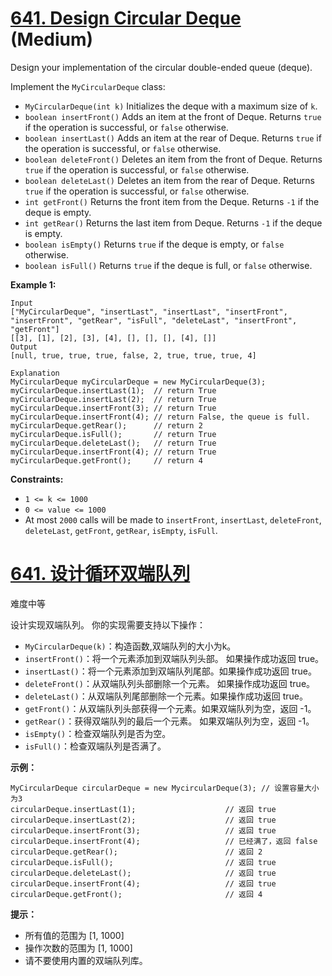 # [641. Design Circular Deque](https://leetcode.com/problems/design-circular-deque/) (Medium)

Design your implementation of the circular double-ended queue (deque).

Implement the `MyCircularDeque` class:

- `MyCircularDeque(int k)` Initializes the deque with a maximum size of `k`.
- `boolean insertFront()` Adds an item at the front of Deque. Returns `true` if the operation is successful, or `false` otherwise.
- `boolean insertLast()` Adds an item at the rear of Deque. Returns `true` if the operation is successful, or `false` otherwise.
- `boolean deleteFront()` Deletes an item from the front of Deque. Returns `true` if the operation is successful, or `false` otherwise.
- `boolean deleteLast()` Deletes an item from the rear of Deque. Returns `true` if the operation is successful, or `false` otherwise.
- `int getFront()` Returns the front item from the Deque. Returns `-1` if the deque is empty.
- `int getRear()` Returns the last item from Deque. Returns `-1` if the deque is empty.
- `boolean isEmpty()` Returns `true` if the deque is empty, or `false` otherwise.
- `boolean isFull()` Returns `true` if the deque is full, or `false` otherwise.

 

**Example 1:**

```
Input
["MyCircularDeque", "insertLast", "insertLast", "insertFront", "insertFront", "getRear", "isFull", "deleteLast", "insertFront", "getFront"]
[[3], [1], [2], [3], [4], [], [], [], [4], []]
Output
[null, true, true, true, false, 2, true, true, true, 4]

Explanation
MyCircularDeque myCircularDeque = new MyCircularDeque(3);
myCircularDeque.insertLast(1);  // return True
myCircularDeque.insertLast(2);  // return True
myCircularDeque.insertFront(3); // return True
myCircularDeque.insertFront(4); // return False, the queue is full.
myCircularDeque.getRear();      // return 2
myCircularDeque.isFull();       // return True
myCircularDeque.deleteLast();   // return True
myCircularDeque.insertFront(4); // return True
myCircularDeque.getFront();     // return 4
```

 

**Constraints:**

- `1 <= k <= 1000`
- `0 <= value <= 1000`
- At most `2000` calls will be made to `insertFront`, `insertLast`, `deleteFront`, `deleteLast`, `getFront`, `getRear`, `isEmpty`, `isFull`.



# [641. 设计循环双端队列](https://leetcode-cn.com/problems/design-circular-deque/)

难度中等

设计实现双端队列。
你的实现需要支持以下操作：

- `MyCircularDeque(k)`：构造函数,双端队列的大小为k。
- `insertFront()`：将一个元素添加到双端队列头部。 如果操作成功返回 true。
- `insertLast()`：将一个元素添加到双端队列尾部。如果操作成功返回 true。
- `deleteFront()`：从双端队列头部删除一个元素。 如果操作成功返回 true。
- `deleteLast()`：从双端队列尾部删除一个元素。如果操作成功返回 true。
- `getFront()`：从双端队列头部获得一个元素。如果双端队列为空，返回 -1。
- `getRear()`：获得双端队列的最后一个元素。 如果双端队列为空，返回 -1。
- `isEmpty()`：检查双端队列是否为空。
- `isFull()`：检查双端队列是否满了。

**示例：**

```
MyCircularDeque circularDeque = new MycircularDeque(3); // 设置容量大小为3
circularDeque.insertLast(1);			        // 返回 true
circularDeque.insertLast(2);			        // 返回 true
circularDeque.insertFront(3);			        // 返回 true
circularDeque.insertFront(4);			        // 已经满了，返回 false
circularDeque.getRear();  						// 返回 2
circularDeque.isFull();				        	// 返回 true
circularDeque.deleteLast();			        	// 返回 true
circularDeque.insertFront(4);			        // 返回 true
circularDeque.getFront();						// 返回 4
```

**提示：**

- 所有值的范围为 [1, 1000]
- 操作次数的范围为 [1, 1000]
- 请不要使用内置的双端队列库。

